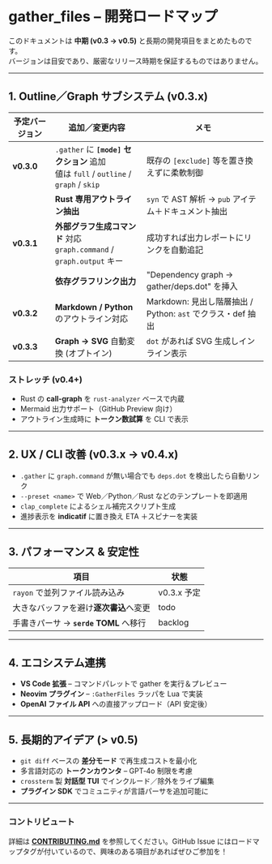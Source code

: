 # gather_files – 開発ロードマップ

このドキュメントは **中期 (v0.3 → v0.5)** と長期の開発項目をまとめたものです。<br>バージョンは目安であり、厳密なリリース時期を保証するものではありません。

---

## 1. Outline／Graph サブシステム (v0.3.x)

| 予定バージョン | 追加／変更内容                                                                          | メモ                                                        |
| -------------- | --------------------------------------------------------------------------------------- | ----------------------------------------------------------- |
| **v0.3.0**     | `.gather` に **`[mode]` セクション** 追加<br>値は `full` / `outline` / `graph` / `skip` | 既存の `[exclude]` 等を置き換えずに柔軟制御                 |
|                | **Rust 専用アウトライン抽出**                                                           | `syn` で AST 解析 → `pub` アイテム＋ドキュメント抽出        |
| **v0.3.1**     | **外部グラフ生成コマンド** 対応<br>`graph.command` / `graph.output` キー                | 成功すれば出力レポートにリンクを自動追記                    |
|                | **依存グラフリンク出力**                                                                | "Dependency graph → gather/deps.dot" を挿入                 |
| **v0.3.2**     | **Markdown / Python** のアウトライン対応                                                | Markdown: 見出し階層抽出 / Python: `ast` でクラス・def 抽出 |
| **v0.3.3**     | **Graph → SVG** 自動変換 (オプトイン)                                                   | `dot` があれば SVG 生成しインライン表示                     |

### ストレッチ (v0.4+)

- Rust の **call‑graph** を `rust‑analyzer` ベースで内蔵
- Mermaid 出力サポート（GitHub Preview 向け）
- アウトライン生成時に **トークン数試算** を CLI で表示

---

## 2. UX / CLI 改善 (v0.3.x → v0.4.x)

- `.gather` に `graph.command` が無い場合でも `deps.dot` を検出したら自動リンク
- `--preset <name>` で Web／Python／Rust などのテンプレートを即適用
- `clap_complete` によるシェル補完スクリプト生成
- 進捗表示を **indicatif** に置き換え ETA ＋スピナーを実装

---

## 3. パフォーマンス & 安定性

| 項目                                   | 状態        |
| -------------------------------------- | ----------- |
| `rayon` で並列ファイル読み込み         | v0.3.x 予定 |
| 大きなバッファを避け**逐次書込**へ変更 | todo        |
| 手書きパーサ → **`serde` TOML** へ移行 | backlog     |

---

## 4. エコシステム連携

- **VS Code 拡張** – コマンドパレットで gather を実行＆プレビュー
- **Neovim プラグイン** – `:GatherFiles` ラッパを Lua で実装
- **OpenAI ファイル API** への直接アップロード（API 安定後）

---

## 5. 長期的アイデア (> v0.5)

- `git diff` ベースの **差分モード** で再生成コストを最小化
- 多言語対応の **トークンカウンタ** – GPT‑4o 制限を考慮
- `crossterm` 製 **対話型 TUI** でインクルード／除外をライブ編集
- **プラグイン SDK** でコミュニティが言語パーサを追加可能に

---

### コントリビュート

詳細は **[CONTRIBUTING.md](../CONTRIBUTING.md)** を参照してください。GitHub Issue にはロードマップタグが付いているので、興味のある項目があればぜひご参加を！
